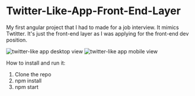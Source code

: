 # Twitter-Like-App-Front-End-Layer
My first angular project that I had to made for a job interview. It mimics Twtitter. It's just the front-end layer as I was applying for the front-end dev position.

![twitter-like app desktop view](https://user-images.githubusercontent.com/17829904/31624437-fd08a390-b2a2-11e7-810c-9d5d2854ddf1.png)
![twitter-like app mobile view](https://user-images.githubusercontent.com/17829904/31624434-fabad70c-b2a2-11e7-8c46-c290920018bf.png)


How to install and run it:
1) Clone the repo
2) npm install
3) npm start
